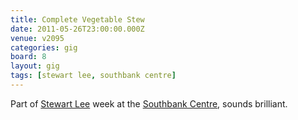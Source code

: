 ```yaml
---
title: Complete Vegetable Stew
date: 2011-05-26T23:00:00.000Z
venue: v2095
categories: gig
board: 8
layout: gig
tags: [stewart lee, southbank centre]
---
```

Part of <a href="/wiki/stewart+lee">Stewart Lee</a> week at the <a href="/wiki/southbank+centre">Southbank Centre</a>, sounds brilliant.
